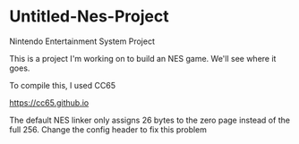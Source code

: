 # Untitled-Nes-Project
Nintendo Entertainment System Project


This is a project I'm working on to build an NES game. We'll see where it goes.

To compile this, I used CC65

https://cc65.github.io

The default NES linker only assigns 26 bytes to the zero page instead of the full 256. Change the config header to fix this problem
